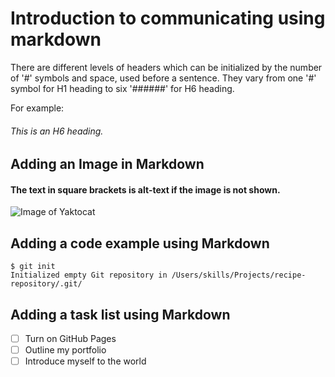 # Introduction to communicating using markdown
There are different levels of headers which can be initialized by the number of '#' symbols and space, used before a sentence.
They vary from one '#' symbol for H1 heading to six '######' for H6 heading.

For example: 
###### This is an H6 heading.

## Adding an Image in Markdown
#### The text in square brackets is alt-text if the image is not shown.
![Image of Yaktocat](https://octodex.github.com/images/yaktocat.png)

## Adding a code example using Markdown
```
$ git init
Initialized empty Git repository in /Users/skills/Projects/recipe-repository/.git/
```
## Adding a task list using Markdown
- [ ] Turn on GitHub Pages
- [ ] Outline my portfolio
- [ ] Introduce myself to the world
